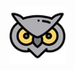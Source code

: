 <div align="center">
<img width="100px" alt="Nightmare logo" src="https://raw.githubusercontent.com/RiteshPuvvada/riteshpuvvada.github.io/main/android-chrome-512x512.png"/>